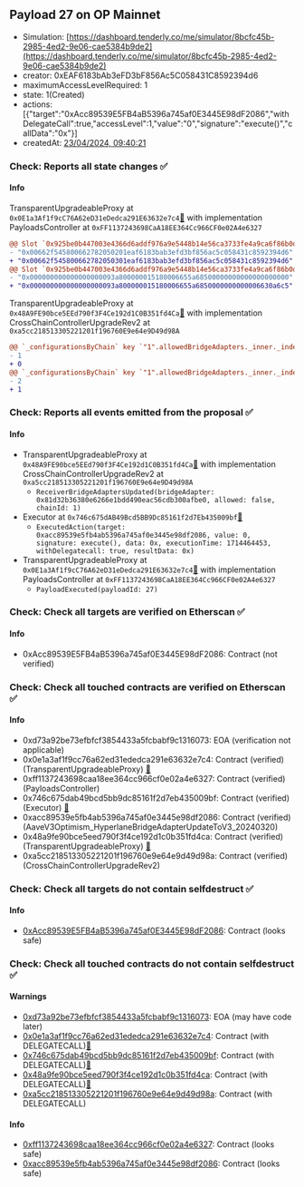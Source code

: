 ## Payload 27 on OP Mainnet

- Simulation: [https://dashboard.tenderly.co/me/simulator/8bcfc45b-2985-4ed2-9e06-cae5384b9de2](https://dashboard.tenderly.co/me/simulator/8bcfc45b-2985-4ed2-9e06-cae5384b9de2)
- creator: 0xEAF6183bAb3eFD3bF856Ac5C058431C8592394d6
- maximumAccessLevelRequired: 1
- state: 1(Created)
- actions: [{"target":"0xAcc89539E5FB4aB5396a745af0E3445E98dF2086","withDelegateCall":true,"accessLevel":1,"value":"0","signature":"execute()","callData":"0x"}]
- createdAt: [23/04/2024, 09:40:21](https://optimistic.etherscan.io/tx/0xd2b197c7c2fde0587cd1ff85ff1e6ac0ea83d5f244148e92d3c2f2a6137f202e)

### Check: Reports all state changes :white_check_mark:

#### Info


TransparentUpgradeableProxy at `0x0E1a3Af1f9cC76A62eD31eDedca291E63632e7c4`[:ghost:](https://github.com/bgd-labs/aave-address-book "GovernanceV3Optimism.PAYLOADS_CONTROLLER") with implementation PayloadsController at `0xFF1137243698CaA18EE364Cc966CF0e02A4e6327`
```diff
@@ Slot `0x925be0b447003e4366d6addf976a9e5448b14e56ca3733fe4a9ca6f86b0dcbd5` @@
- "0x00662f545800662782050201eaf6183bab3efd3bf856ac5c058431c8592394d6"
+ "0x00662f545800662782050301eaf6183bab3efd3bf856ac5c058431c8592394d6"
@@ Slot `0x925be0b447003e4366d6addf976a9e5448b14e56ca3733fe4a9ca6f86b0dcbd6` @@
- "0x000000000000000000093a800000015180006655a68500000000000000000000"
+ "0x000000000000000000093a800000015180006655a6850000000000006630a6c5"
```

TransparentUpgradeableProxy at `0x48A9FE90bce5EEd790f3F4Ce192d1C0B351fd4Ca`[:ghost:](https://github.com/bgd-labs/aave-address-book "GovernanceV3Optimism.CROSS_CHAIN_CONTROLLER") with implementation CrossChainControllerUpgradeRev2 at `0xa5cc218513305221201f196760E9e64e9D49d98A`
```diff
@@ `_configurationsByChain` key `"1".allowedBridgeAdapters._inner._indexes.0x00000000000000000000000081d32b36380e6266e1bdd490eac56cdb300afbe0` @@
- 1
+ 0
@@ `_configurationsByChain` key `"1".allowedBridgeAdapters._inner._indexes.0x000000000000000000000000ae93bea44dcbe52b625169588574d31e36fb3a67` @@
- 2
+ 1
```


### Check: Reports all events emitted from the proposal :white_check_mark:

#### Info

- TransparentUpgradeableProxy at `0x48A9FE90bce5EEd790f3F4Ce192d1C0B351fd4Ca`[:ghost:](https://github.com/bgd-labs/aave-address-book "GovernanceV3Optimism.CROSS_CHAIN_CONTROLLER") with implementation CrossChainControllerUpgradeRev2 at `0xa5cc218513305221201f196760E9e64e9D49d98A`
  - `ReceiverBridgeAdaptersUpdated(bridgeAdapter: 0x81d32b36380e6266e1bdd490eac56cdb300afbe0, allowed: false, chainId: 1)`
- Executor at `0x746c675dAB49Bcd5BB9Dc85161f2d7Eb435009bf`[:ghost:](https://github.com/bgd-labs/aave-address-book "AaveV3Optimism.ACL_ADMIN, GovernanceV3Optimism.EXECUTOR_LVL_1")
  - `ExecutedAction(target: 0xacc89539e5fb4ab5396a745af0e3445e98df2086, value: 0, signature: execute(), data: 0x, executionTime: 1714464453, withDelegatecall: true, resultData: 0x)`
- TransparentUpgradeableProxy at `0x0E1a3Af1f9cC76A62eD31eDedca291E63632e7c4`[:ghost:](https://github.com/bgd-labs/aave-address-book "GovernanceV3Optimism.PAYLOADS_CONTROLLER") with implementation PayloadsController at `0xFF1137243698CaA18EE364Cc966CF0e02A4e6327`
  - `PayloadExecuted(payloadId: 27)`

### Check: Check all targets are verified on Etherscan :white_check_mark:

#### Info

- 0xAcc89539E5FB4aB5396a745af0E3445E98dF2086: Contract (not verified) 

### Check: Check all touched contracts are verified on Etherscan :white_check_mark:

#### Info

- 0xd73a92be73efbfcf3854433a5fcbabf9c1316073: EOA (verification not applicable)
- 0x0e1a3af1f9cc76a62ed31ededca291e63632e7c4: Contract (verified) (TransparentUpgradeableProxy) [:ghost:](https://github.com/bgd-labs/aave-address-book "GovernanceV3Optimism.PAYLOADS_CONTROLLER")
- 0xff1137243698caa18ee364cc966cf0e02a4e6327: Contract (verified) (PayloadsController) 
- 0x746c675dab49bcd5bb9dc85161f2d7eb435009bf: Contract (verified) (Executor) [:ghost:](https://github.com/bgd-labs/aave-address-book "AaveV3Optimism.ACL_ADMIN, GovernanceV3Optimism.EXECUTOR_LVL_1")
- 0xacc89539e5fb4ab5396a745af0e3445e98df2086: Contract (verified) (AaveV3Optimism_HyperlaneBridgeAdapterUpdateToV3_20240320) 
- 0x48a9fe90bce5eed790f3f4ce192d1c0b351fd4ca: Contract (verified) (TransparentUpgradeableProxy) [:ghost:](https://github.com/bgd-labs/aave-address-book "GovernanceV3Optimism.CROSS_CHAIN_CONTROLLER")
- 0xa5cc218513305221201f196760e9e64e9d49d98a: Contract (verified) (CrossChainControllerUpgradeRev2) 

### Check: Check all targets do not contain selfdestruct :white_check_mark:

#### Info

- [0xAcc89539E5FB4aB5396a745af0E3445E98dF2086](https://optimistic.etherscan.io/address/0xAcc89539E5FB4aB5396a745af0E3445E98dF2086): Contract (looks safe)

### Check: Check all touched contracts do not contain selfdestruct :white_check_mark:

#### Warnings

- [0xd73a92be73efbfcf3854433a5fcbabf9c1316073](https://optimistic.etherscan.io/address/0xd73a92be73efbfcf3854433a5fcbabf9c1316073): EOA (may have code later)
- [0x0e1a3af1f9cc76a62ed31ededca291e63632e7c4](https://optimistic.etherscan.io/address/0x0e1a3af1f9cc76a62ed31ededca291e63632e7c4): Contract (with DELEGATECALL)[:ghost:](https://github.com/bgd-labs/aave-address-book "GovernanceV3Optimism.PAYLOADS_CONTROLLER")
- [0x746c675dab49bcd5bb9dc85161f2d7eb435009bf](https://optimistic.etherscan.io/address/0x746c675dab49bcd5bb9dc85161f2d7eb435009bf): Contract (with DELEGATECALL)[:ghost:](https://github.com/bgd-labs/aave-address-book "AaveV3Optimism.ACL_ADMIN, GovernanceV3Optimism.EXECUTOR_LVL_1")
- [0x48a9fe90bce5eed790f3f4ce192d1c0b351fd4ca](https://optimistic.etherscan.io/address/0x48a9fe90bce5eed790f3f4ce192d1c0b351fd4ca): Contract (with DELEGATECALL)[:ghost:](https://github.com/bgd-labs/aave-address-book "GovernanceV3Optimism.CROSS_CHAIN_CONTROLLER")
- [0xa5cc218513305221201f196760e9e64e9d49d98a](https://optimistic.etherscan.io/address/0xa5cc218513305221201f196760e9e64e9d49d98a): Contract (with DELEGATECALL)

#### Info

- [0xff1137243698caa18ee364cc966cf0e02a4e6327](https://optimistic.etherscan.io/address/0xff1137243698caa18ee364cc966cf0e02a4e6327): Contract (looks safe)
- [0xacc89539e5fb4ab5396a745af0e3445e98df2086](https://optimistic.etherscan.io/address/0xacc89539e5fb4ab5396a745af0e3445e98df2086): Contract (looks safe)

